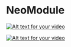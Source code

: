 # NeoModule
[![Alt text for your video](https://img.youtube.com/vi/5BwNlenJXx8/0.jpg)](https://youtu.be/5BwNlenJXx8)

[![Alt text for your video](https://img.youtube.com/vi/zdmGbAN1B0c/0.jpg)](https://youtu.be/zdmGbAN1B0c)

